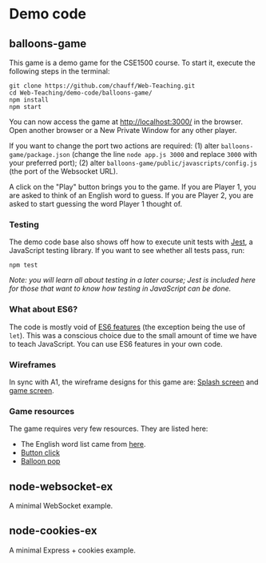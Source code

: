 # Demo code

## balloons-game

This game is a demo game for the CSE1500 course. To start it, execute the following steps in the terminal:

```
git clone https://github.com/chauff/Web-Teaching.git
cd Web-Teaching/demo-code/balloons-game/
npm install
npm start
```

You can now access the game at [http://localhost:3000/](http://localhost:3000/) in the browser. Open another browser or a New Private Window for any other player.

If you want to change the port two actions are required: (1) alter `balloons-game/package.json` (change the line `node app.js 3000` and replace `3000` with your preferred port); (2) alter `balloons-game/public/javascripts/config.js` (the port of the Websocket URL).

A click on the "Play" button brings you to the game. If you are Player 1, you are asked to think of an English word to guess. If you are Player 2, you are asked to start guessing the word Player 1 thought of.

### Testing

The demo code base also shows off how to execute unit tests with [Jest](https://jestjs.io/), a JavaScript testing library. If you want to see whether all tests pass, run:

```
npm test
```

*Note: you will learn all about testing in a later course; Jest is included here for those that want to know how testing in JavaScript can be done.*

### What about ES6?

The code is mostly void of [ES6 features](http://es6-features.org/) (the exception being the use of `let`). This was a conscious choice due to the small amount of time we have to teach JavaScript. You can use ES6 features in your own code.

### Wireframes

In sync with A1, the wireframe designs for this game are: [Splash screen](https://wireframe.cc/uInPWd) and [game screen](https://wireframe.cc/z9NaMr).

### Game resources

The game requires very few resources. They are listed here:
- The English word list came from [here](https://github.com/dwyl/english-words).
- [Button click](http://www.pachd.com/button.html)
- [Balloon pop](https://bigsoundbank.com/detail-1023-explosion-far-away.html)

## node-websocket-ex

A minimal WebSocket example.

## node-cookies-ex

A minimal Express + cookies example.
